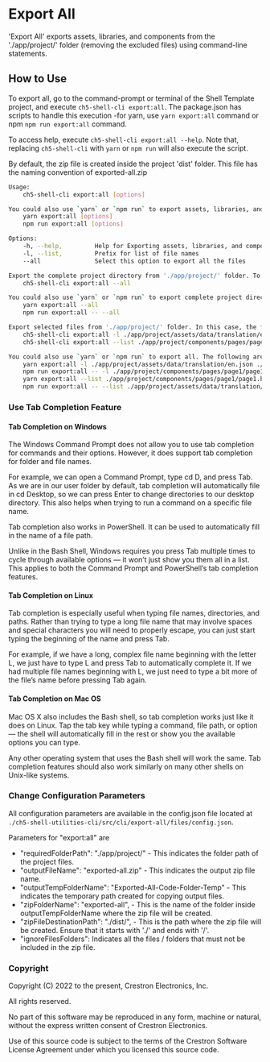 # Export All

'Export All' exports assets, libraries, and components from the './app/project/' folder (removing the excluded files) using command-line statements.

## How to Use

To export all, go to the command-prompt or terminal of the Shell Template project, and execute `ch5-shell-cli export:all`.
The package.json has scripts to handle this execution -for yarn, use `yarn export:all` command or npm  `npm run export:all` command.

To access help, execute `ch5-shell-cli export:all --help`. Note that, replacing `ch5-shell-cli` with `yarn` or `npm run` will also execute the script.

By default, the zip file is created inside the project 'dist' folder. This file has the naming convention of exported-all.zip

```bash
Usage: 
    ch5-shell-cli export:all [options]

You could also use `yarn` or `npm run` to export assets, libraries, and components. The following are the commands:
    yarn export:all [options]
    npm run export:all [options]

Options:
    -h, --help,         Help for Exporting assets, libraries, and components from the './app/project/' folder
    -l, --list,         Prefix for list of file names
    --all               Select this option to export all the files

Export the complete project directory from './app/project/' folder. To achieve this, use the below command:
    ch5-shell-cli export:all --all

You could also use `yarn` or `npm run` to export complete project directory. The following are the commands:
    yarn export:all --all
    npm run export:all -- --all

Export selected files from './app/project/' folder. In this case, the file names are mandatory in the command-prompt. The filename must follow the complete path starting from './app/project/assets/....'. Only file names can be provided here (no folder paths). Multiple file names can be provided in the command-prompt. To achieve this, use the below commands:
    ch5-shell-cli export:all -l ./app/project/assets/data/translation/en.json ./app/project/components/pages/page1/page1.html
    ch5-shell-cli export:all --list ./app/project/components/pages/page1/page1.html ./app/project/assets/scss/_variables.scss

You could also use `yarn` or `npm run` to export all. The following are the commands:
    yarn export:all -l ./app/project/assets/data/translation/en.json ./app/project/components/pages/page1/page1.html
    npm run export:all -- -l ./app/project/components/pages/page1/page1.html ./app/project/assets/scss/_variables.scss
    yarn export:all --list ./app/project/components/pages/page1/page1.html ./app/project/assets/scss/_variables.scss
    npm run export:all -- --list ./app/project/assets/data/translation/en.json ./app/project/components/pages/page1/page1.html

```

### Use Tab Completion Feature

#### Tab Completion on Windows

The Windows Command Prompt does not allow you to use tab completion for commands and their options. However, it does support tab completion for folder and file names.

For example, we can open a Command Prompt, type cd D, and press Tab. As we are in our user folder by default, tab completion will automatically file in cd Desktop, so we can press Enter to change directories to our desktop directory. This also helps when trying to run a command on a specific file name.

Tab completion also works in PowerShell. It can be used to automatically fill in the name of a file path.

Unlike in the Bash Shell, Windows requires you press Tab multiple times to cycle through available options — it won’t just show you them all in a list. This applies to both the Command Prompt and PowerShell’s tab completion features.

#### Tab Completion on Linux

Tab completion is especially useful when typing file names, directories, and paths. Rather than trying to type a long file name that may involve spaces and special characters you will need to properly escape, you can just start typing the beginning of the name and press Tab.

For example, if we have a long, complex file name beginning with the letter L, we just have to type L and press Tab to automatically complete it. If we had multiple file names beginning with L, we just need to type a bit more of the file’s name before pressing Tab again.

#### Tab Completion on Mac OS

Mac OS X also includes the Bash shell, so tab completion works just like it does on Linux. Tap the tab key while typing a command, file path, or option — the shell will automatically fill in the rest or show you the available options you can type.

Any other operating system that uses the Bash shell will work the same. Tab completion features should also work similarly on many other shells on Unix-like systems.

### Change Configuration Parameters

All configuration parameters are available in the config.json file located at `./ch5-shell-utilities-cli/src/cli/export-all/files/config.json`.

Parameters for "export:all" are

- "requiredFolderPath": "./app/project/" - This indicates the folder path of the project files.
- "outputFileName": "exported-all.zip" - This indicates the output zip file name.
- "outputTempFolderName": "Exported-All-Code-Folder-Temp" - This indicates the temporary path created for copying output files.
- "zipFolderName": "exported-all", - This is the name of the folder inside outputTempFolderName where the zip file will be created.
- "zipFileDestinationPath": "./dist/", - This is the path where the zip file will be created. Ensure that it starts with './' and ends with '/'.
- "ignoreFilesFolders": Indicates all the files / folders that must not be included in the zip file.

### Copyright

Copyright (C) 2022 to the present, Crestron Electronics, Inc.

All rights reserved.

No part of this software may be reproduced in any form, machine
or natural, without the express written consent of Crestron Electronics.

Use of this source code is subject to the terms of the Crestron Software License Agreement
under which you licensed this source code.